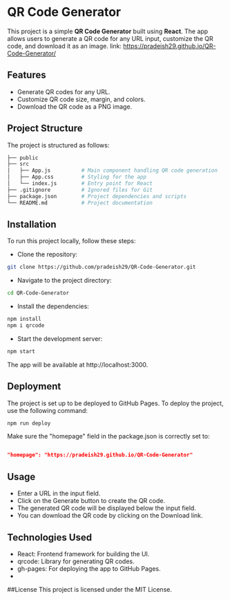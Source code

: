 # QR Code Generator

This project is a simple **QR Code Generator** built using **React**. The app allows users to generate a QR code for any URL input, customize the QR code, and download it as an image.
link: https://pradeish29.github.io/QR-Code-Generator/

## Features

- Generate QR codes for any URL.
- Customize QR code size, margin, and colors.
- Download the QR code as a PNG image.

## Project Structure

The project is structured as follows:

```bash
├── public
├── src
│   ├── App.js          # Main component handling QR code generation
│   ├── App.css         # Styling for the app
│   └── index.js        # Entry point for React
├── .gitignore          # Ignored files for Git
├── package.json        # Project dependencies and scripts
└── README.md           # Project documentation

```
## Installation
To run this project locally, follow these steps:

- Clone the repository:

```bash
git clone https://github.com/pradeish29/QR-Code-Generator.git
```
- Navigate to the project directory:

```bash
cd QR-Code-Generator
```
- Install the dependencies:

```bash
npm install
npm i qrcode
```
- Start the development server:

```bash
npm start
```
The app will be available at http://localhost:3000.

## Deployment
The project is set up to be deployed to GitHub Pages. To deploy the project, use the following command:

```bash
npm run deploy
```
Make sure the "homepage" field in the package.json is correctly set to:

```json

"homepage": "https://pradeish29.github.io/QR-Code-Generator"
```
## Usage
- Enter a URL in the input field.
- Click on the Generate button to create the QR code.
- The generated QR code will be displayed below the input field.
- You can download the QR code by clicking on the Download link.
  
## Technologies Used
- React: Frontend framework for building the UI.
- qrcode: Library for generating QR codes.
- gh-pages: For deploying the app to GitHub Pages.
- 
##License
This project is licensed under the MIT License.

